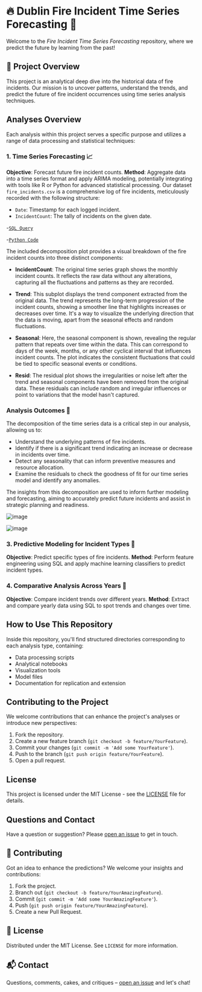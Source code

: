 # 🔥 Dublin Fire Incident Time Series Forecasting 🔮

Welcome to the _Fire Incident Time Series Forecasting_ repository, where we predict the future by learning from the past!

## 🚀 Project Overview

This project is an analytical deep dive into the historical data of fire incidents. Our mission is to uncover patterns, understand the trends, and predict the future of fire incident occurrences using time series analysis techniques.

## Analyses Overview

Each analysis within this project serves a specific purpose and utilizes a range of data processing and statistical techniques:

### 1. Time Series Forecasting 📈
**Objective**: Forecast future fire incident counts.
**Method**: Aggregate data into a time series format and apply ARIMA modeling, potentially integrating with tools like R or Python for advanced statistical processing.
Our dataset `fire_incidents.csv` is a comprehensive log of fire incidents, meticulously recorded with the following structure:

- `Date`: Timestamp for each logged incident.
- `IncidentCount`: The tally of incidents on the given date.

 -[`SQL Query`](https://github.com/Pradyumna-yes/Dublin-Fire-Incident-Time-Series-Forecasting/blob/main/SQL%20Querys/monthly_incident_count.sql)

 -[`Python Code`](https://github.com/Pradyumna-yes/Dublin-Fire-Incident-Time-Series-Forecasting/blob/main/Python%20Code/Time_Series_Forecasting.ipynb)

The included decomposition plot provides a visual breakdown of the fire incident counts into three distinct components:

- **IncidentCount**: The original time series graph shows the monthly incident counts. It reflects the raw data without any alterations, capturing all the fluctuations and patterns as they are recorded.

- **Trend**: This subplot displays the trend component extracted from the original data. The trend represents the long-term progression of the incident counts, showing a smoother line that highlights increases or decreases over time. It's a way to visualize the underlying direction that the data is moving, apart from the seasonal effects and random fluctuations.

- **Seasonal**: Here, the seasonal component is shown, revealing the regular pattern that repeats over time within the data. This can correspond to days of the week, months, or any other cyclical interval that influences incident counts. The plot indicates the consistent fluctuations that could be tied to specific seasonal events or conditions.

- **Resid**: The residual plot shows the irregularities or noise left after the trend and seasonal components have been removed from the original data. These residuals can include random and irregular influences or point to variations that the model hasn't captured.

### Analysis Outcomes 📝

The decomposition of the time series data is a critical step in our analysis, allowing us to:

- Understand the underlying patterns of fire incidents.
- Identify if there is a significant trend indicating an increase or decrease in incidents over time.
- Detect any seasonality that can inform preventive measures and resource allocation.
- Examine the residuals to check the goodness of fit for our time series model and identify any anomalies.

The insights from this decomposition are used to inform further modeling and forecasting, aiming to accurately predict future incidents and assist in strategic planning and readiness.

![image](https://github.com/Pradyumna-yes/Dublin-Fire-Incident-Time-Series-Forecasting/assets/96283346/8fe9df39-ee0a-47c8-84d8-840a9857c304)

![image](https://github.com/Pradyumna-yes/Dublin-Fire-Incident-Time-Series-Forecasting/assets/96283346/56b31d32-33e5-420c-a4d8-35f1e0f2a4e4)

### 3. Predictive Modeling for Incident Types 🧠
**Objective**: Predict specific types of fire incidents.
**Method**: Perform feature engineering using SQL and apply machine learning classifiers to predict incident types.

### 4. Comparative Analysis Across Years 📅
**Objective**: Compare incident trends over different years.
**Method**: Extract and compare yearly data using SQL to spot trends and changes over time.

## How to Use This Repository

Inside this repository, you'll find structured directories corresponding to each analysis type, containing:

- Data processing scripts
- Analytical notebooks
- Visualization tools
- Model files
- Documentation for replication and extension

## Contributing to the Project

We welcome contributions that can enhance the project's analyses or introduce new perspectives:

1. Fork the repository.
2. Create a new feature branch (`git checkout -b feature/YourFeature`).
3. Commit your changes (`git commit -m 'Add some YourFeature'`).
4. Push to the branch (`git push origin feature/YourFeature`).
5. Open a pull request.

## License

This project is licensed under the MIT License - see the [LICENSE](LICENSE) file for details.

## Questions and Contact

Have a question or suggestion? Please [open an issue](https://github.com/your_username/Fire-Incident-Analysis-Project/issues) to get in touch.



## 👐 Contributing

Got an idea to enhance the predictions? We welcome your insights and contributions:

1. Fork the project.
2. Branch out (`git checkout -b feature/YourAmazingFeature`).
3. Commit (`git commit -m 'Add some YourAmazingFeature'`).
4. Push (`git push origin feature/YourAmazingFeature`).
5. Create a new Pull Request.

## 📜 License

Distributed under the MIT License. See `LICENSE` for more information.

## 📬 Contact

Questions, comments, cakes, and critiques – [open an issue](https://github.com/your_username/Fire-Incident-Time-Series-Forecasting/issues) and let's chat!

